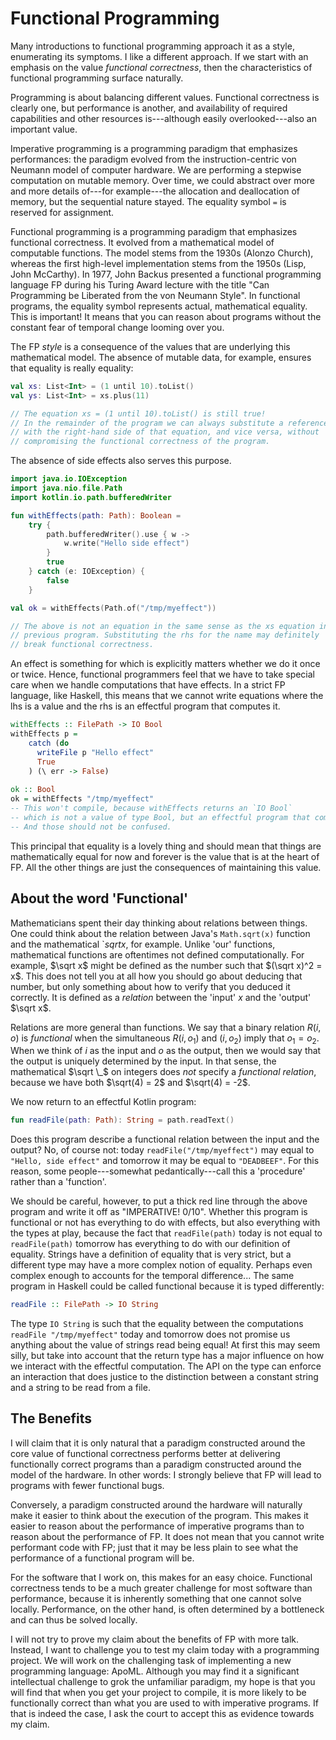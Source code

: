 # Functional Programming

Many introductions to functional programming approach it as a style,
enumerating its symptoms. I like a different approach. If we start
with an emphasis on the value _functional correctness_, then the
characteristics of functional programming surface naturally.

Programming is about balancing different values.
Functional correctness is clearly one, but performance is another,
and availability of required capabilities and other resources is---although
easily overlooked---also an important value.

Imperative programming is a programming paradigm that emphasizes performances:
the paradigm evolved from the instruction-centric von Neumann model of computer hardware. We are
performing a stepwise computation on mutable memory. Over time, we could
abstract over more and more details of---for example---the allocation and
deallocation of memory, but the sequential nature stayed. The equality
symbol `=` is reserved for assignment.

Functional programming is a programming paradigm that emphasizes functional
correctness. It evolved from a mathematical model of computable functions.
The model stems from the 1930s (Alonzo Church), whereas the first high-level
implementation stems from the 1950s (Lisp, John McCarthy). In 1977, John
Backus presented a functional programming language FP during his Turing Award lecture
with the title "Can Programming be Liberated from the von Neumann Style".
In functional programs, the equality symbol represents actual, mathematical equality.
This is important! It means that you can reason about programs without the constant
fear of temporal change looming over you.

The FP _style_ is a consequence of the values that are underlying this mathematical model.
The absence of mutable data, for example, ensures that equality is really equality:

```kotlin
val xs: List<Int> = (1 until 10).toList()
val ys: List<Int> = xs.plus(11)

// The equation xs = (1 until 10).toList() is still true!
// In the remainder of the program we can always substitute a reference `xs`
// with the right-hand side of that equation, and vice versa, without 
// compromising the functional correctness of the program.
```
The absence of side effects also serves this purpose.

```kotlin
import java.io.IOException
import java.nio.file.Path
import kotlin.io.path.bufferedWriter

fun withEffects(path: Path): Boolean =
    try {
        path.bufferedWriter().use { w ->
            w.write("Hello side effect")
        }
        true
    } catch (e: IOException) {
        false
    }

val ok = withEffects(Path.of("/tmp/myeffect"))

// The above is not an equation in the same sense as the xs equation in the
// previous program. Substituting the rhs for the name may definitely
// break functional correctness.
```

An effect is something for which is explicitly matters whether we do it 
once or twice. Hence, functional programmers feel that we have to take 
special care when we handle computations that have effects. In a strict
FP language, like Haskell, this means that we cannot write equations
where the lhs is a value and the rhs is an effectful program that computes it.

```haskell
withEffects :: FilePath -> IO Bool
withEffects p =
    catch (do
      writeFile p "Hello effect"
      True
    ) (\ err -> False)
    
ok :: Bool
ok = withEffects "/tmp/myeffect"
-- This won't compile, because withEffects returns an `IO Bool`
-- which is not a value of type Bool, but an effectful program that computes a bool.
-- And those should not be confused.
```

This principal that equality is a lovely thing and should mean that things are
mathematically equal for now and forever is the value that is at the heart of FP.
All the other things are just the consequences of maintaining this value.

## About the word 'Functional'

Mathematicians spent their day thinking about relations between things.
One could think about the relation between Java's `Math.sqrt(x)` function
and the mathematical `$sqrt x$, for example. Unlike 'our' functions,
mathematical functions are oftentimes not defined computationally.
For example, $\sqrt x$ might be defined as the number such that $(\sqrt x)^2 = x$.
This does not tell you at all how you should go about deducing that number,
but only something about how to verify that you deduced it correctly.
It is defined as a _relation_ between the 'input' $x$ and the 'output' $\sqrt x$.

Relations are more general than functions. We say that a binary relation $R(i, o)$
is *functional* when the simultaneous $R(i, o_1)$ and $(i, o_2)$ imply that
$o_1 = o_2$. When we think of $i$ as the input and $o$ as the output, then we would
say that the output is uniquely determined by the input. In that sense, the mathematical
$\sqrt \_$ on integers does _not_ specify a _functional relation_, 
because we have both $\sqrt(4) = 2$ and $\sqrt(4) = -2$.

We now return to an effectful Kotlin program:

```kotlin
fun readFile(path: Path): String = path.readText()
```

Does this program describe a functional relation between the input and the output?
No, of course not: today `readFile("/tmp/myeffect")` may equal to `"Hello, side effect"`
and tomorrow it may be equal to `"DEADBEEF"`. 
For this reason, some people---somewhat pedantically---call this a 'procedure' rather than a 'function'.

We should be careful, however, to put a thick red line through the above program and
write it off as "IMPERATIVE! 0/10". Whether this program is functional or not has
everything to do with effects, but also everything with the types at play, because
the fact that `readFile(path)` today is not equal to `readFile(path)` tomorrow has everything
to do with our definition of equality. Strings have a definition of equality that is very strict,
but a different type may have a more complex notion of equality. Perhaps even complex enough
to accounts for the temporal difference... The same program in Haskell could be called functional
because it is typed differently:

```haskell
readFile :: FilePath -> IO String
```

The type `IO String` is such that the equality between the computations 
`readFile "/tmp/myeffect"` today and tomorrow does not promise us anything
about the value of strings read being equal! At first this may seem silly,
but take into account that the return type has a major influence on how
we interact with the effectful computation. The API on the type can enforce
an interaction that does justice to the distinction between a constant
string and a string to be read from a file.

## The Benefits

I will claim that it is only natural that a paradigm constructed around the core
value of functional correctness performs better at delivering functionally correct
programs than a paradigm constructed around the model of the hardware. In other words:
I strongly believe that FP will lead to programs with fewer functional bugs.

Conversely, a paradigm constructed around the hardware will naturally make it easier
to think about the execution of the program. This makes it easier to reason about
the performance of imperative programs than to reason about the performance of
FP. It does not mean that you cannot write performant code with FP; just that it may
be less plain to see what the performance of a functional program will be.

For the software that I work on, this makes for an easy choice. Functional correctness
tends to be a much greater challenge for most software than performance, because it
is inherently something that one cannot solve locally. Performance, on the other hand,
is often determined by a bottleneck and can thus be solved locally.

I will not try to prove my claim about the benefits of FP with more talk.
Instead, I want to challenge you to test my claim today with a programming project.
We will work on the challenging task of implementing a new programming language: ApoML.
Although you may find it a significant intellectual challenge to grok the unfamiliar paradigm,
my hope is that you will find that when you get your project to compile, it is more likely to
be functionally correct than what you are used to with imperative programs. If that is indeed
the case, I ask the court to accept this as evidence towards my claim.